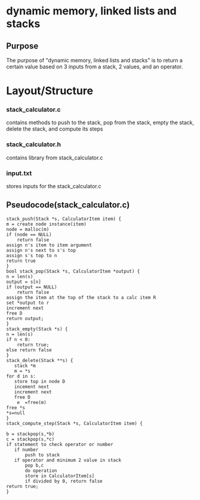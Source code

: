 # dynamic memory, linked lists and stacks

## Purpose
The purpose of "dynamic memory, linked lists and stacks" is to return a certain value based on 3 inputs from a stack, 2 values, and an operator.
# Layout/Structure

### stack_calculator.c

contains methods to push to the stack, pop from the stack, empty the stack, delete the stack, and compute its steps

### stack_calculator.h
contains library from stack_calculator.c

### input.txt

stores inputs for the stack_calculator.c

## Pseudocode(stack_calculator.c)
 ```
stack_push(Stack *s, CalculatorItem item) {
m = create node instance(item)
 node = malloc(m)
 if (node == NULL)
	 return false
assign n's item to item argument
assign n's next to s's top
assign s's top to n
 return true
}
bool stack_pop(Stack *s, CalculatorItem *output) {
n = len(s)
output = s[n]
 if (output == NULL)
	 return false
assign the item at the top of the stack to a calc item R
set *output to r
increment next
free D
return output;
}
stack_empty(Stack *s) {
n = len(s)
 if n < 0:
	 return true;
else return false
}
stack_delete(Stack **s) {
	stack *m 
	m = *s
 for d in s:
	store top in node D
	incement next
	increment next
	free D	
	 e  =free(m)
free *s
*s=null
}
stack_compute_step(Stack *s, CalculatorItem item) {

b = stackpop(s,*b)
c = stackpop(s,*c)
if statement to check operator or number 
	if number
		push to stack
	if operator and minimum 2 value in stack
		pop b,c
		do operation
		store in CalculatorItem[s]
		if divided by 0, return false
 return true;
}
```
